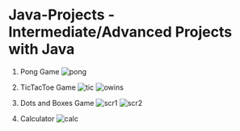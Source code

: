 # Java-Projects - Intermediate/Advanced Projects with Java
1. Pong Game
![pong](https://user-images.githubusercontent.com/6088134/230071563-ca19947a-0ca2-4e79-9068-d51d30840331.png)

2. TicTacToe Game
![tic](https://user-images.githubusercontent.com/6088134/230173796-8ca3e16b-df34-48d0-a1f5-6ed9c42af9c5.png)
![owins](https://user-images.githubusercontent.com/6088134/230173997-21541467-43da-4019-846a-30015421d7ec.png)

3. Dots and Boxes Game
![scr1](https://user-images.githubusercontent.com/6088134/230712179-90b8e996-54b8-413f-8b27-ed23620aa8e0.png)
![scr2](https://user-images.githubusercontent.com/6088134/230712637-2f7e922b-aa5d-4356-a07a-a916103c89f7.png)

4. Calculator
![calc](https://user-images.githubusercontent.com/6088134/230781947-28704b77-c92e-446b-8eba-a8388634e655.png)
